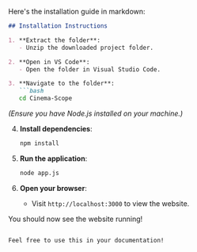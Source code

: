 Here's the installation guide in markdown:

```markdown
## Installation Instructions

1. **Extract the folder**:
   - Unzip the downloaded project folder.

2. **Open in VS Code**:
   - Open the folder in Visual Studio Code.

3. **Navigate to the folder**:
   ```bash
   cd Cinema-Scope
   ```
   *(Ensure you have Node.js installed on your machine.)*

4. **Install dependencies**:
   ```bash
   npm install
   ```

5. **Run the application**:
   ```bash
   node app.js
   ```

6. **Open your browser**:
   - Visit `http://localhost:3000` to view the website.

You should now see the website running!
```

Feel free to use this in your documentation!

